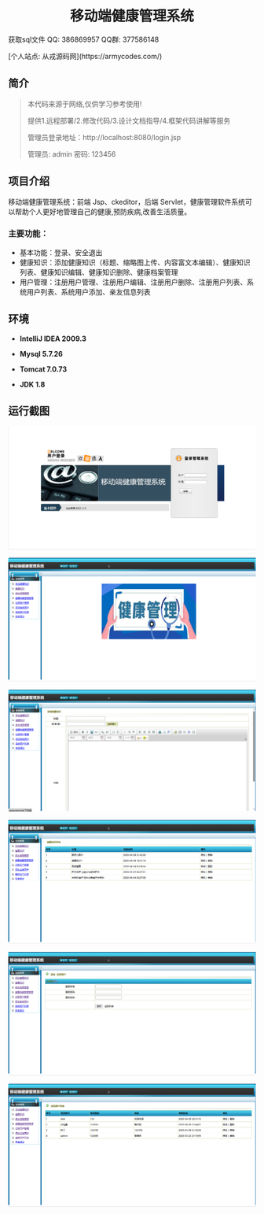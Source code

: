 <p><h1 align="center">移动端健康管理系统</h1></p>

<p> 获取sql文件 QQ: 386869957 QQ群: 377586148 </p>
<p> [个人站点: 从戎源码网](https://armycodes.com/)</p>

## 简介

> 本代码来源于网络,仅供学习参考使用!
>
> 提供1.远程部署/2.修改代码/3.设计文档指导/4.框架代码讲解等服务
>
> 管理员登录地址：http://localhost:8080/login.jsp
>
> 管理员: admin   密码: 123456
>

## 项目介绍

移动端健康管理系统：前端 Jsp、ckeditor，后端 Servlet，健康管理软件系统可以帮助个人更好地管理自己的健康,预防疾病,改善生活质量。

### 主要功能：

- 基本功能：登录、安全退出
- 健康知识：添加健康知识（标题、缩略图上传、内容富文本编辑）、健康知识列表、健康知识编辑、健康知识删除、健康档案管理
- 用户管理：注册用户管理、注册用户编辑、注册用户删除、注册用户列表、系统用户列表、系统用户添加、亲友信息列表

## 环境

- <b>IntelliJ IDEA 2009.3</b>

- <b>Mysql 5.7.26</b>

- <b>Tomcat 7.0.73</b>

- <b>JDK 1.8</b>


## 运行截图
![](screenshot/1.png)

![](screenshot/2.png)

![](screenshot/3.png)

![](screenshot/4.png)

![](screenshot/5.png)

![](screenshot/6.png)



